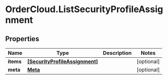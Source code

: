 # OrderCloud.ListSecurityProfileAssignment

## Properties
Name | Type | Description | Notes
------------ | ------------- | ------------- | -------------
**items** | [**[SecurityProfileAssignment]**](SecurityProfileAssignment.md) |  | [optional] 
**meta** | [**Meta**](Meta.md) |  | [optional] 


